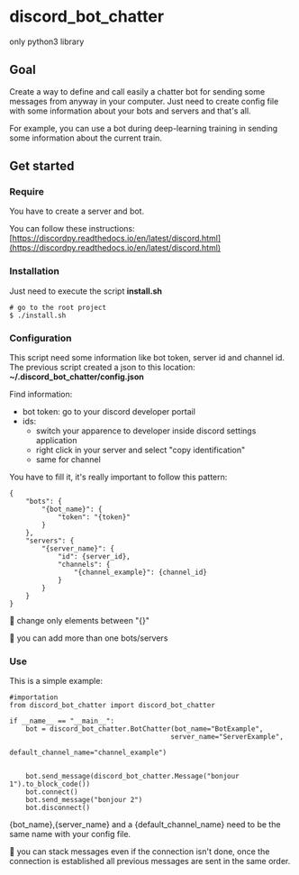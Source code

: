 # discord_bot_chatter 
only python3 library

## Goal 
Create a way to define and call easily a chatter bot for sending some messages from anyway in your computer. Just need to create config file with some information about your bots and servers and that's all.

For example, you can use a bot during deep-learning training in sending some information about the current train.

## Get started 

### Require 
You have to create a server and bot. 

You can follow these instructions: [https://discordpy.readthedocs.io/en/latest/discord.html](https://discordpy.readthedocs.io/en/latest/discord.html)


### Installation 
Just need to execute the script **install.sh**

```
# go to the root project 
$ ./install.sh
```

### Configuration 

This script need some information like bot token, server id and channel id. The previous script created a json to this location: 
**~/.discord_bot_chatter/config.json**

Find information: 
- bot token: go to your discord developer portail
- ids: 
  - switch your apparence to developer inside discord settings application  
  - right click in your server and select "copy identification"
  - same for channel

You have to fill it, it's really important to follow this pattern: 

```
{
    "bots": {
        "{bot_name}": {
            "token": "{token}"
        }
    }, 
    "servers": {
        "{server_name}": {
            "id": {server_id},
            "channels": {
                "{channel_example}": {channel_id}
            }
        }
    }
}
```

:pencil: change only elements between "{}"

:pencil: you can add more than one bots/servers


### Use 

This is a simple example: 

```
#importation
from discord_bot_chatter import discord_bot_chatter

if __name__ == "__main__":
    bot = discord_bot_chatter.BotChatter(bot_name="BotExample",
                                        server_name="ServerExample",
                                        default_channel_name="channel_example")

    
    bot.send_message(discord_bot_chatter.Message("bonjour 1").to_block_code())
    bot.connect()
    bot.send_message("bonjour 2")
    bot.disconnect()

```


{bot_name},{server_name} and a {default_channel_name} need to be the same name with your config file. 

:pencil: you can stack messages even if the connection isn't done, once the connection is established all previous messages are sent in the same order. 






